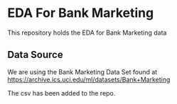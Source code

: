 # EDA For Bank Marketing

This repository holds the EDA for Bank Marketing data

## Data Source
We are using the Bank Marketing Data Set found at https://archive.ics.uci.edu/ml/datasets/Bank+Marketing

The csv has been added to the repo.
